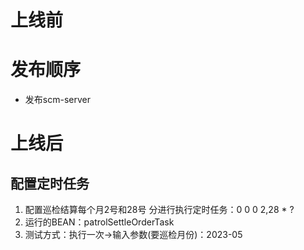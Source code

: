 # 上线前

# 发布顺序

- 发布scm-server

# 上线后

## 配置定时任务

1. 配置巡检结算每个月2号和28号 分进行执行定时任务：0 0 0 2,28 * ?
2. 运行的BEAN：patrolSettleOrderTask
3. 测试方式：执行一次->输入参数(要巡检月份)：2023-05







